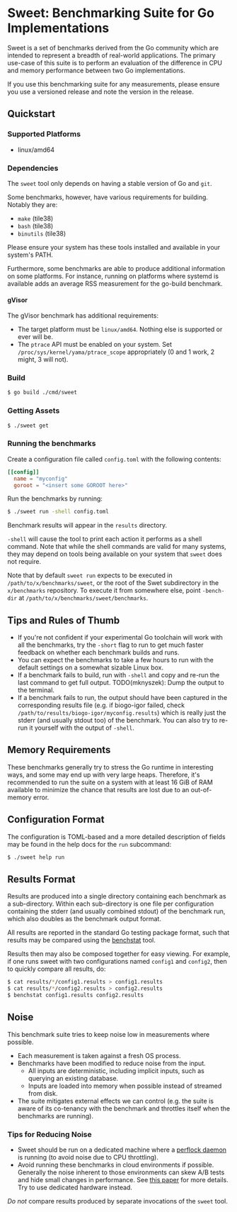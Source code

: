 # Sweet: Benchmarking Suite for Go Implementations

Sweet is a set of benchmarks derived from the Go community which are intended
to represent a breadth of real-world applications. The primary use-case of this
suite is to perform an evaluation of the difference in CPU and memory
performance between two Go implementations.

If you use this benchmarking suite for any measurements, please ensure you use
a versioned release and note the version in the release.

## Quickstart

### Supported Platforms

* linux/amd64

### Dependencies

The `sweet` tool only depends on having a stable version of Go and `git`.

Some benchmarks, however, have various requirements for building. Notably
they are:

* `make` (tile38)
* `bash` (tile38)
* `binutils` (tile38)

Please ensure your system has these tools installed and available in your
system's PATH.

Furthermore, some benchmarks are able to produce additional information
on some platforms. For instance, running on platforms where systemd is available
adds an average RSS measurement for the go-build benchmark.

#### gVisor

The gVisor benchmark has additional requirements:
* The target platform must be `linux/amd64`. Nothing else is supported or ever
  will be.
* The `ptrace` API must be enabled on your system. Set
  `/proc/sys/kernel/yama/ptrace_scope` appropriately (0 and 1 work, 2 might,
  3 will not).

### Build

```sh
$ go build ./cmd/sweet
```

### Getting Assets

```sh
$ ./sweet get
```

### Running the benchmarks

Create a configuration file called `config.toml` with the following contents:

```toml
[[config]]
  name = "myconfig"
  goroot = "<insert some GOROOT here>"
```

Run the benchmarks by running:

```sh
$ ./sweet run -shell config.toml
```

Benchmark results will appear in the `results` directory.

`-shell` will cause the tool to print each action it performs as a shell
command. Note that while the shell commands are valid for many systems, they
may depend on tools being available on your system that `sweet` does not
require.

Note that by default `sweet run` expects to be executed in
`/path/to/x/benchmarks/sweet`, or the root of the Swet subdirectory in the
`x/benchmarks` repository.
To execute it from somewhere else, point `-bench-dir` at
`/path/to/x/benchmarks/sweet/benchmarks`.

## Tips and Rules of Thumb

* If you're not confident if your experimental Go toolchain will work with all
  the benchmarks, try the `-short` flag to run to get much faster feedback on
  whether each benchmark builds and runs.
* You can expect the benchmarks to take a few hours to run with the default
  settings on a somewhat sizable Linux box.
* If a benchmark fails to build, run with `-shell` and copy and re-run the
  last command to get full output.
  TODO(mknyszek): Dump the output to the terminal.
* If a benchmark fails to run, the output should have been captured in the
  corresponding results file (e.g. if biogo-igor failed, check
  `/path/to/results/biogo-igor/myconfig.results`) which is really just the
  stderr (and usually stdout too) of the benchmark. You can also try to re-run
  it yourself with the output of `-shell`.

## Memory Requirements

These benchmarks generally try to stress the Go runtime in interesting ways, and
some may end up with very large heaps. Therefore, it's recommended to run the
suite on a system with at least 16 GiB of RAM available to minimize the chance
that results are lost due to an out-of-memory error.

## Configuration Format

The configuration is TOML-based and a more detailed description of fields may
be found in the help docs for the `run` subcommand:

```sh
$ ./sweet help run
```

## Results Format

Results are produced into a single directory containing each benchmark as a
sub-directory. Within each sub-directory is one file per configuration
containing the stderr (and usually combined stdout) of the benchmark run,
which also doubles as the benchmark output format.

All results are reported in the standard Go testing package format, such that
results may be compared using the
[benchstat](https://godoc.org/golang.org/x/perf/cmd/benchstat) tool.

Results then may also be composed together for easy viewing. For example, if
one runs sweet with two configurations named `config1` and `config2`, then to
quickly compare all results, do:

```sh
$ cat results/*/config1.results > config1.results
$ cat results/*/config2.results > config2.results
$ benchstat config1.results config2.results
```

## Noise

This benchmark suite tries to keep noise low in measurements where possible.
* Each measurement is taken against a fresh OS process.
* Benchmarks have been modified to reduce noise from the input.
  * All inputs are deterministic, including implicit inputs, such as querying an
	existing database.
  * Inputs are loaded into memory when possible instead of streamed from disk.
* The suite mitigates external effects we can control (e.g. the suite is aware
  of its co-tenancy with the benchmark and throttles itself when the benchmarks
  are running).

### Tips for Reducing Noise

* Sweet should be run on a dedicated machine where a [perflock
  daemon](https://github.com/aclements/perflock) is running (to avoid noise due
  to CPU throttling).
* Avoid running these benchmarks in cloud environments if possible. Generally
  the noise inherent to those environments can skew A/B tests and hide small
  changes in performance. See [this paper](https://peerj.com/preprints/3507.pdf)
  for more details. Try to use dedicated hardware instead.

*Do not* compare results produced by separate invocations of the `sweet` tool.
